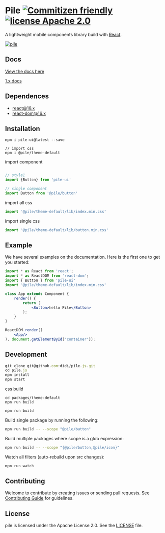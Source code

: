 # Pile [![Commitizen friendly](https://img.shields.io/badge/commitizen-friendly-brightgreen.svg)](http://commitizen.github.io/cz-cli/) [![license Apache 2.0](https://img.shields.io/badge/license-Apache--2.0-blue.svg)](https://www.npmjs.com/package/pile)

A lightweight mobile components library build with [React](http://facebook.github.io/react/).

[![pile](https://nodei.co/npm/pile-ui.png)](https://www.npmjs.com/package/pile-ui)

## Docs

[View the docs here](https://didi.github.io/pile.js/docs/)

[1.x docs](https://didi.github.io/pile.js/1.x/docs/)

## Dependences

* react@16.x
* react-dom@16.x

## Installation


```
npm i pile-ui@latest --save

// import css
npm i @pile/theme-default
```

import component

```js

// style1
import {Button} from 'pile-ui'

// single component
import Button from '@pile/button'
```


import all css

```js
import '@pile/theme-default/lib/index.min.css'
```

import single css

```js
import '@pile/theme-default/lib/button.min.css'
```

## Example

We have several examples on the documentation. Here is the first one to get you started:

```jsx
import * as React from 'react';
import * as ReactDOM from 'react-dom';
import { Button } from 'pile-ui'
import '@pile/theme-default/lib/index.min.css'

class App extends Component {
    render() {
        return (
            <Button>hello Pile</Button>
        );
    }
}

ReactDOM.render((
    <App/>
), document.getElementById('container'));
```



## Development

```js
git clone git@github.com:didi/pile.js.git
cd pile.js
npm install
npm start
```

css build

```
cd packages/theme-default
npm run build
```

```bash
npm run build
```

Build single package by running the following:

```bash
npm run build -- --scope "@pile/button"
```

Build multiple packages where scope is a glob expression:

```bash
npm run build -- --scope "{@pile/button,@pile/icon}"
```

Watch all filters (auto-rebuild upon src changes):

```bash
npm run watch
```

## Contributing

Welcome to contribute by creating issues or sending pull requests. See [Contributing Guide](https://github.com/didi/pile.js/tree/master/.github/CONTRIBUTING.md) for guidelines.


## License

pile is licensed under the Apache License 2.0. See the [LICENSE](https://github.com/didi/pile.js/tree/master/LICENSE) file.
